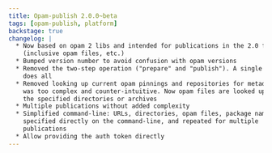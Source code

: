 ```yaml
---
title: Opam-publish 2.0.0~beta
tags: [opam-publish, platform]
backstage: true
changelog: |
  * Now based on opam 2 libs and intended for publications in the 2.0 format
    (inclusive opam files, etc.)
  * Bumped version number to avoid confusion with opam versions
  * Removed the two-step operation ("prepare" and "publish"). A single invocation
    does all
  * Removed looking up current opam pinnings and repositories for metadata, which
    was too complex and counter-intuitive. Now opam files are looked up only in
    the specified directories or archives
  * Multiple publications without added complexity
  * Simplified command-line: URLs, directories, opam files, package names can be
    specified directly on the command-line, and repeated for multiple
    publications
  * Allow providing the auth token directly
---
```


